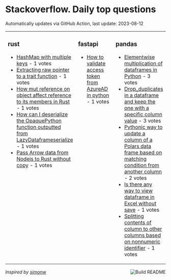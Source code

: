 # Stackoverflow. Daily top questions 

Automatically updates via GitHub Action, last update: <!-- date starts -->2023-08-12<!-- date ends -->


<table><tr><td valign="top" width="33%">

### rust
<!-- rust starts -->
* [HashMap with multiple keys](https://stackoverflow.com/questions/76887380/hashmap-with-multiple-keys) - 1 votes
* [Extracting raw pointer to a trait function](https://stackoverflow.com/questions/76889300/extracting-raw-pointer-to-a-trait-function) - 1 votes
* [How mut reference on object affect reference to its members in Rust](https://stackoverflow.com/questions/76886181/how-mut-reference-on-object-affect-reference-to-its-members-in-rust) - 1 votes
* [How can I deserialize the OpaquePython function outputted from LazyDataframeserialize](https://stackoverflow.com/questions/76890107/how-can-i-deserialize-the-opaquepython-function-outputted-from-lazydataframe-ser) - 1 votes
* [Pass Arrow data from Nodejs to Rust without copy](https://stackoverflow.com/questions/76887531/pass-arrow-data-from-node-js-to-rust-without-copy) - 1 votes
<!-- rust ends -->
</td><td valign="top" width="34%">


### fastapi
<!-- fastapi starts -->
* [How to validate access token from AzureAD in python](https://stackoverflow.com/questions/76886257/how-to-validate-access-token-from-azuread-in-python) - 1 votes
<!-- fastapi ends -->
</td><td valign="top" width="34%">


### pandas
<!-- pandas starts -->
* [Elementwise multiplication of dataframes in Python](https://stackoverflow.com/questions/76887165/elementwise-multiplication-of-dataframes-in-python) - 3 votes
* [Drop_duplicates in a dataframe and keep the one with a specific column value](https://stackoverflow.com/questions/76882047/drop-duplicates-in-a-dataframe-and-keep-the-one-with-a-specific-column-value) - 3 votes
* [Pythonic way to update a column of a Polars data frame based on matching condition from another column](https://stackoverflow.com/questions/76883258/pythonic-way-to-update-a-column-of-a-polars-data-frame-based-on-matching-conditi) - 2 votes
* [Is there any way to view dataframe in Excel without save](https://stackoverflow.com/questions/76880755/is-there-any-way-to-view-dataframe-in-excel-without-save) - 1 votes
* [Splitting contents of column to other columns based on nonnumeric identifier](https://stackoverflow.com/questions/76885614/splitting-contents-of-column-to-other-columns-based-on-non-numeric-identifier) - 1 votes
<!-- pandas ends -->
</td></tr></table>

<a href="https://github.com/hp0404/hp0404/actions"><img src="https://github.com/hp0404/hp0404/workflows/Build%20README/badge.svg" align="right" alt="Build README"></a> <p>*Inspired by  [simonw](https://github.com/simonw/simonw)*</p>
